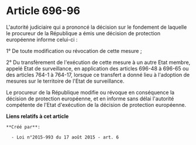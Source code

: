 # Article 696-96

L'autorité judiciaire qui a prononcé la décision sur le fondement de laquelle le procureur de la République a émis une
décision de protection européenne informe celui-ci : 

1° De toute modification ou révocation de cette mesure ; 

2° Du transfèrement de l'exécution de cette mesure à un autre Etat membre, appelé Etat de surveillance, en application des
articles 696-48 à 696-65 ou des articles 764-1 à 764-17, lorsque ce transfert a donné lieu à l'adoption de mesures sur le
territoire de l'Etat de surveillance. 

Le procureur de la République modifie ou révoque en conséquence la décision de protection européenne, et en informe sans
délai l'autorité compétente de l'Etat d'exécution de la décision de protection européenne.

**Liens relatifs à cet article**

	**Créé par**:

	  - Loi n°2015-993 du 17 août 2015 - art. 6
